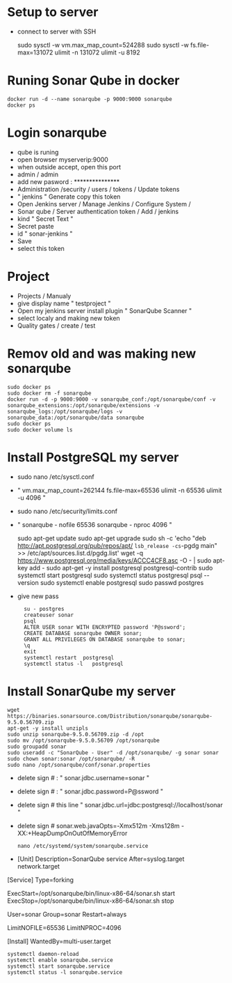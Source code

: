 # Setup to server

- connect to server with SSH

    sudo sysctl -w vm.max_map_count=524288
    sudo sysctl -w fs.file-max=131072 
    ulimit -n 131072
    ulimit -u 8192

# Runing Sonar Qube in docker

    docker run -d --name sonarqube -p 9000:9000 sonarqube
    docker ps

# Login sonarqube

- qube is runing 
- open browser myserverip:9000
- when outside accept, open this port
- admin / admin
- add new pasword : ***************
- Administration /security / users / tokens / Update tokens
- " jenkins " Generate copy this token
- Open Jenkins server / Manage Jenkins / Configure System / 
- Sonar qube / Server authentication token / Add / jenkins
- kind " Secret Text " 
- Secret paste
- id " sonar-jenkins "
- Save
- select this token

# Project

- Projects / Manualy 
- give display name " testproject "
- Open my jenkins server install plugin " SonarQube Scanner "
- select localy and making new token
- Quality gates / create / test

# Remov old and was making new sonarqube

    sudo docker ps
    sudo docker rm -f sonarqube
    docker run -d -p 9000:9000 -v sonarqube_conf:/opt/sonarqube/conf -v sonarqube_extensions:/opt/sonarqube/extensions -v sonarqube_logs:/opt/sonarqube/logs -v sonarqube_data:/opt/sonarqube/data sonarqube
    sudo docker ps
    sudo docker volume ls

# Install PostgreSQL my server

- sudo nano /etc/sysctl.conf
- " vm.max_map_count=262144
fs.file-max=65536
ulimit -n 65536
ulimit -u 4096 "
- sudo nano /etc/security/limits.conf
- " sonarqube   -   nofile   65536
sonarqube   -   nproc    4096 "

    sudo apt-get update
    sudo apt-get upgrade
    sudo sh -c 'echo "deb http://apt.postgresql.org/pub/repos/apt/ `lsb_release -cs`-pgdg main" >> /etc/apt/sources.list.d/pgdg.list'
    wget -q https://www.postgresql.org/media/keys/ACCC4CF8.asc -O - | sudo apt-key add -
    sudo apt-get -y install postgresql postgresql-contrib
    sudo systemctl start postgresql
    sudo systemctl status postgresql
    psql --version
    sudo systemctl enable postgresql
    sudo passwd postgres
    
- give new pass

        su - postgres
        createuser sonar
        psql  
        ALTER USER sonar WITH ENCRYPTED password 'P@ssword';
        CREATE DATABASE sonarqube OWNER sonar;
        GRANT ALL PRIVILEGES ON DATABASE sonarqube to sonar;
        \q
        exit
        systemctl restart  postgresql
        systemctl status -l   postgresql


# Install SonarQube my server

    wget https://binaries.sonarsource.com/Distribution/sonarqube/sonarqube-9.5.0.56709.zip
    apt-get -y install unzipls
    sudo unzip sonarqube-9.5.0.56709.zip -d /opt
    sudo mv /opt/sonarqube-9.5.0.56709 /opt/sonarqube
    sudo groupadd sonar
    sudo useradd -c "SonarQube - User" -d /opt/sonarqube/ -g sonar sonar
    sudo chown sonar:sonar /opt/sonarqube/ -R
    sudo nano /opt/sonarqube/conf/sonar.properties

- delete sign # : " sonar.jdbc.username=sonar "
- delete sign # : " sonar.jdbc.password=P@ssword "
- delete sign # this line " sonar.jdbc.url=jdbc:postgresql://localhost/sonar "
- delete sign # sonar.web.javaOpts=-Xmx512m -Xms128m -XX:+HeapDumpOnOutOfMemoryError

      nano /etc/systemd/system/sonarqube.service

- [Unit]
Description=SonarQube service
After=syslog.target network.target

[Service]
Type=forking

ExecStart=/opt/sonarqube/bin/linux-x86-64/sonar.sh start
ExecStop=/opt/sonarqube/bin/linux-x86-64/sonar.sh stop

User=sonar
Group=sonar
Restart=always

LimitNOFILE=65536
LimitNPROC=4096


[Install]
WantedBy=multi-user.target

    systemctl daemon-reload 
    systemctl enable sonarqube.service
    systemctl start sonarqube.service
    systemctl status -l sonarqube.service


 
